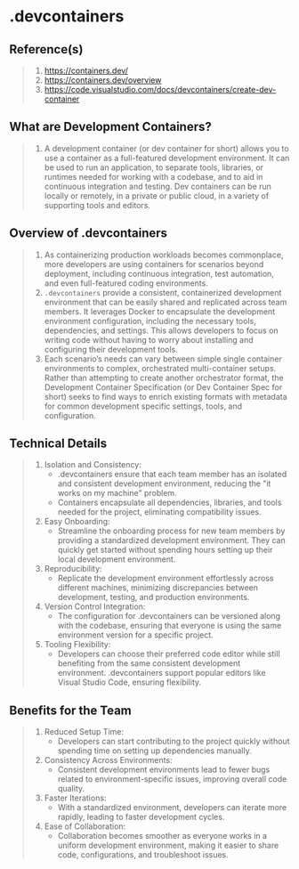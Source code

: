 # .devcontainers

## Reference(s)

> 1. <https://containers.dev/>
> 1. <https://containers.dev/overview>
> 1. <https://code.visualstudio.com/docs/devcontainers/create-dev-container>

## What are Development Containers?

> 1. A development container (or dev container for short) allows you to use a container as a full-featured development environment. It can be used to run an application, to separate tools, libraries, or runtimes needed for working with a codebase, and to aid in continuous integration and testing. Dev containers can be run locally or remotely, in a private or public cloud, in a variety of supporting tools and editors.

## Overview of .devcontainers

> 1. As containerizing production workloads becomes commonplace, more developers are using containers for scenarios beyond deployment, including continuous integration, test automation, and even full-featured coding environments.
> 1. `.devcontainers` provide a consistent, containerized development environment that can be easily shared and replicated across team members. It leverages Docker to encapsulate the development environment configuration, including the necessary tools, dependencies, and settings. This allows developers to focus on writing code without having to worry about installing and configuring their development tools.
> 1. Each scenario’s needs can vary between simple single container environments to complex, orchestrated multi-container setups. Rather than attempting to create another orchestrator format, the Development Container Specification (or Dev Container Spec for short) seeks to find ways to enrich existing formats with metadata for common development specific settings, tools, and configuration.

## Technical Details

> 1. Isolation and Consistency:
>    - .devcontainers ensure that each team member has an isolated and consistent development environment, reducing the "it works on my machine" problem.
>    - Containers encapsulate all dependencies, libraries, and tools needed for the project, eliminating compatibility issues.
> 1. Easy Onboarding:
>    - Streamline the onboarding process for new team members by providing a standardized development environment. They can quickly get started without spending hours setting up their local development environment.
> 1. Reproducibility:
>    - Replicate the development environment effortlessly across different machines, minimizing discrepancies between development, testing, and production environments.
> 1. Version Control Integration:
>    - The configuration for .devcontainers can be versioned along with the codebase, ensuring that everyone is using the same environment version for a specific project.
> 1. Tooling Flexibility:
>    - Developers can choose their preferred code editor while still benefiting from the same consistent development environment. .devcontainers support popular editors like Visual Studio Code, ensuring flexibility.

## Benefits for the Team

> 1. Reduced Setup Time:
>    - Developers can start contributing to the project quickly without spending time on setting up dependencies manually.
> 1. Consistency Across Environments:
>    - Consistent development environments lead to fewer bugs related to environment-specific issues, improving overall code quality.
> 1. Faster Iterations:
>    - With a standardized environment, developers can iterate more rapidly, leading to faster development cycles.
> 1. Ease of Collaboration:
>    - Collaboration becomes smoother as everyone works in a uniform development environment, making it easier to share code, configurations, and troubleshoot issues.
